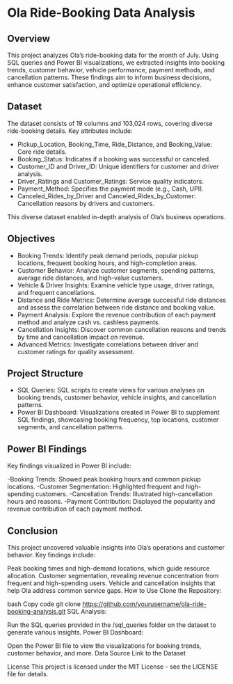 # Ola Ride-Booking Data Analysis
## Overview
This project analyzes Ola’s ride-booking data for the month of July. Using SQL queries and Power BI visualizations, we extracted insights into booking trends, customer behavior, vehicle performance, payment methods, and cancellation patterns. These findings aim to inform business decisions, enhance customer satisfaction, and optimize operational efficiency.

## Dataset
The dataset consists of 19 columns and 103,024 rows, covering diverse ride-booking details. Key attributes include:

- Pickup_Location, Booking_Time, Ride_Distance, and Booking_Value: Core ride details.
- Booking_Status: Indicates if a booking was successful or canceled.
- Customer_ID and Driver_ID: Unique identifiers for customer and driver analysis.
- Driver_Ratings and Customer_Ratings: Service quality indicators.
- Payment_Method: Specifies the payment mode (e.g., Cash, UPI).
- Canceled_Rides_by_Driver and Canceled_Rides_by_Customer: Cancellation reasons by drivers and customers.

This diverse dataset enabled in-depth analysis of Ola’s business operations.

## Objectives
- Booking Trends: Identify peak demand periods, popular pickup locations, frequent booking hours, and high-completion areas.
- Customer Behavior: Analyze customer segments, spending patterns, average ride distances, and high-value customers.
- Vehicle & Driver Insights: Examine vehicle type usage, driver ratings, and frequent cancellations.
- Distance and Ride Metrics: Determine average successful ride distances and assess the correlation between ride distance and booking value.
- Payment Analysis: Explore the revenue contribution of each payment method and analyze cash vs. cashless payments.
- Cancellation Insights: Discover common cancellation reasons and trends by time and cancellation impact on revenue.
- Advanced Metrics: Investigate correlations between driver and customer ratings for quality assessment.

## Project Structure
- SQL Queries: SQL scripts to create views for various analyses on booking trends, customer behavior, vehicle insights, and cancellation patterns.
- Power BI Dashboard: Visualizations created in Power BI to supplement SQL findings, showcasing booking frequency, top locations, customer segments, and cancellation patterns.

## Power BI Findings
Key findings visualized in Power BI include:

-Booking Trends: Showed peak booking hours and common pickup locations.
-Customer Segmentation: Highlighted frequent and high-spending customers.
-Cancellation Trends: Illustrated high-cancellation hours and reasons.
-Payment Contribution: Displayed the popularity and revenue contribution of each payment method.

## Conclusion
This project uncovered valuable insights into Ola’s operations and customer behavior. Key findings include:

Peak booking times and high-demand locations, which guide resource allocation.
Customer segmentation, revealing revenue concentration from frequent and high-spending users.
Vehicle and cancellation insights that help Ola address common service gaps.
How to Use
Clone the Repository:

bash
Copy code
git clone https://github.com/yourusername/ola-ride-booking-analysis.git
SQL Analysis:

Run the SQL queries provided in the /sql_queries folder on the dataset to generate various insights.
Power BI Dashboard:

Open the Power BI file to view the visualizations for booking trends, customer behavior, and more.
Data Source
Link to the Dataset

License
This project is licensed under the MIT License - see the LICENSE file for details.
